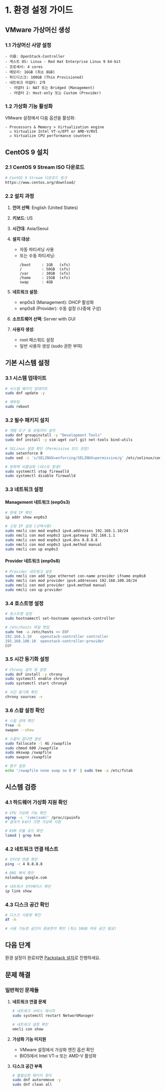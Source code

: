 # 1. 환경 설정 가이드

## VMware 가상머신 생성

### 1.1 가상머신 사양 설정

```
- 이름: OpenStack-Controller
- 게스트 OS: Linux - Red Hat Enterprise Linux 9 64-bit
- 프로세서: 4 cores
- 메모리: 16GB (최소 8GB)
- 하드디스크: 100GB (Thin Provisioned)
- 네트워크 어댑터: 2개
  - 어댑터 1: NAT 또는 Bridged (Management)
  - 어댑터 2: Host-only 또는 Custom (Provider)
```

### 1.2 가상화 기능 활성화

VMware 설정에서 다음 옵션을 활성화:
```
- Processors & Memory > Virtualization engine
  ☑ Virtualize Intel VT-x/EPT or AMD-V/RVI
  ☑ Virtualize CPU performance counters
```

## CentOS 9 설치

### 2.1 CentOS 9 Stream ISO 다운로드

```bash
# CentOS 9 Stream 다운로드 링크
https://www.centos.org/download/
```

### 2.2 설치 과정

1. **언어 선택**: English (United States)
2. **키보드**: US
3. **시간대**: Asia/Seoul
4. **설치 대상**: 
   - 자동 파티셔닝 사용
   - 또는 수동 파티셔닝:
     ```
     /boot     : 1GB   (xfs)
     /         : 50GB  (xfs)
     /var      : 30GB  (xfs)
     /home     : 15GB  (xfs)
     swap      : 4GB
     ```

5. **네트워크 설정**:
   - enp0s3 (Management): DHCP 활성화
   - enp0s8 (Provider): 수동 설정 (나중에 구성)

6. **소프트웨어 선택**: Server with GUI
7. **사용자 생성**: 
   - root 패스워드 설정
   - 일반 사용자 생성 (sudo 권한 부여)

## 기본 시스템 설정

### 3.1 시스템 업데이트

```bash
# 시스템 패키지 업데이트
sudo dnf update -y

# 재부팅
sudo reboot
```

### 3.2 필수 패키지 설치

```bash
# 개발 도구 및 유틸리티 설치
sudo dnf groupinstall -y "Development Tools"
sudo dnf install -y vim wget curl git net-tools bind-utils

# SELinux 설정 확인 (Permissive 모드 권장)
sudo setenforce 0
sudo sed -i 's/SELINUX=enforcing/SELINUX=permissive/g' /etc/selinux/config

# 방화벽 비활성화 (테스트 환경)
sudo systemctl stop firewalld
sudo systemctl disable firewalld
```

### 3.3 네트워크 설정

#### Management 네트워크 (enp0s3)
```bash
# 현재 IP 확인
ip addr show enp0s3

# 고정 IP 설정 (선택사항)
sudo nmcli con mod enp0s3 ipv4.addresses 192.168.1.10/24
sudo nmcli con mod enp0s3 ipv4.gateway 192.168.1.1
sudo nmcli con mod enp0s3 ipv4.dns 8.8.8.8
sudo nmcli con mod enp0s3 ipv4.method manual
sudo nmcli con up enp0s3
```

#### Provider 네트워크 (enp0s8)
```bash
# Provider 네트워크 설정
sudo nmcli con add type ethernet con-name provider ifname enp0s8
sudo nmcli con mod provider ipv4.addresses 192.168.100.10/24
sudo nmcli con mod provider ipv4.method manual
sudo nmcli con up provider
```

### 3.4 호스트명 설정

```bash
# 호스트명 설정
sudo hostnamectl set-hostname openstack-controller

# /etc/hosts 파일 편집
sudo tee -a /etc/hosts << EOF
192.168.1.10    openstack-controller controller
192.168.100.10  openstack-controller-provider
EOF
```

### 3.5 시간 동기화 설정

```bash
# Chrony 설치 및 설정
sudo dnf install -y chrony
sudo systemctl enable chronyd
sudo systemctl start chronyd

# 시간 동기화 확인
chrony sources -v
```

### 3.6 스왑 설정 확인

```bash
# 스왑 상태 확인
free -h
swapon --show

# 스왑이 없다면 생성
sudo fallocate -l 4G /swapfile
sudo chmod 600 /swapfile
sudo mkswap /swapfile
sudo swapon /swapfile

# 영구 설정
echo '/swapfile none swap sw 0 0' | sudo tee -a /etc/fstab
```

## 시스템 검증

### 4.1 하드웨어 가상화 지원 확인

```bash
# CPU 가상화 기능 확인
egrep -c '(vmx|svm)' /proc/cpuinfo
# 결과가 0보다 크면 가상화 지원

# KVM 모듈 로드 확인
lsmod | grep kvm
```

### 4.2 네트워크 연결 테스트

```bash
# 인터넷 연결 확인
ping -c 4 8.8.8.8

# DNS 해석 확인
nslookup google.com

# 네트워크 인터페이스 확인
ip link show
```

### 4.3 디스크 공간 확인

```bash
# 디스크 사용량 확인
df -h

# 사용 가능한 공간이 충분한지 확인 (최소 50GB 여유 공간 필요)
```

## 다음 단계

환경 설정이 완료되면 [Packstack 설치](02-packstack-installation.md)로 진행하세요.

## 문제 해결

### 일반적인 문제들

1. **네트워크 연결 문제**
   ```bash
   # 네트워크 서비스 재시작
   sudo systemctl restart NetworkManager
   
   # 네트워크 설정 확인
   nmcli con show
   ```

2. **가상화 기능 미지원**
   - VMware 설정에서 가상화 엔진 옵션 확인
   - BIOS에서 Intel VT-x 또는 AMD-V 활성화

3. **디스크 공간 부족**
   ```bash
   # 불필요한 패키지 정리
   sudo dnf autoremove -y
   sudo dnf clean all
   ```
